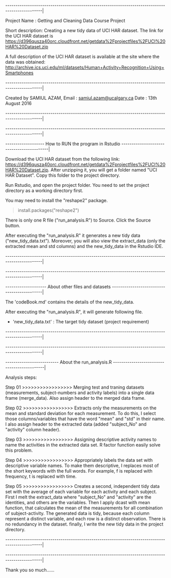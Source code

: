 ------------------------------------------------------------------------------------------------|

Project Name : Getting and Cleaning Data Course Project

Short description: Creating a new tidy data of UCI HAR dataset. The link for the UCI HAR dataset 
is https://d396qusza40orc.cloudfront.net/getdata%2Fprojectfiles%2FUCI%20HAR%20Dataset.zip

A full description of the UCI HAR dataset is available at the site where the data was obtained:
http://archive.ics.uci.edu/ml/datasets/Human+Activity+Recognition+Using+Smartphones

------------------------------------------------------------------------------------------------|

Created by SAMIUL AZAM,
Email	: samiul.azam@ucalgary.ca
Date	: 13th August 2016

------------------------------------------------------------------------------------------------|

------------------------------------------------------------------------------------------------|


------------------- How to RUN the program in Rstudio ------------------------------------------|

Download the UCI HAR dataset from the following link: 
https://d396qusza40orc.cloudfront.net/getdata%2Fprojectfiles%2FUCI%20HAR%20Dataset.zip.
After unzipping it, you will get a folder named "UCI HAR Dataset". Copy this folder to the 
project directory.

Run Rstudio, and open the project folder. You need to set the project directory 
as a working directory first. 

You may need to install the "reshape2" package.
> install.packages("reshape2")

There is only one R file ("run_analysis.R") to Source. Click the Source button.

After executing the "run_analysis.R" it generates a new tidy data ("new_tidy_data.txt").
Moreover, you will also view the extract_data (only the extracted mean and std columns) 
and the new_tidy_data in the Rstudio IDE.

------------------------------------------------------------------------------------------------|

------------------------------------------------------------------------------------------------|


-------------------- About other files and datasets --------------------------------------------|

The 'codeBook.md' contains the details of the new_tidy_data.
 
After executing the "run_analysis.R", it will generate following file.
- 'new_tidy_data.txt'	: The target tidy dataset (project requirement)

------------------------------------------------------------------------------------------------|

------------------------------------------------------------------------------------------------|


-------------------------- About the run_analysis.R --------------------------------------------|

Analysis steps:

Step 01 >>>>>>>>>>>>>>>>>
Merging test and traning datasets (measurements, subject-numbers and activity labels) 
into a single data frame (merge_data). Also assign header to the merged data frame.

Step 02 >>>>>>>>>>>>>>>>>
Extracts only the measurements on the mean and standard deviation for each measurement.
To do this, I select those columns/variables that have the word "mean" and "std" in their name.
I also assign header to the extracted data (added "subject_No" and "activity" column header).

Step 03 >>>>>>>>>>>>>>>>>
Assigning descriptive activity names to name the activities in the extracted data set.
R factor function easily solve this problem.

Step 04 >>>>>>>>>>>>>>>>>
Appropriately labels the data set with descriptive variable names. To make them descriptive, 
I replaces most of the short keywords with the full words. For example, f is replaced with 
frequency, t is replaced with time.

Step 05 >>>>>>>>>>>>>>>>>
Creates a second, independent tidy data set with the average of each variable for each activity 
and each subject. First I melt the extract_data where "subject_No" and "activity" are the 
identities, and others are the variables. Then I apply dcast with mean function, that calculates 
the mean of the measurements for all combination of subject-activity. The generated data is tidy, 
because each column represent a distinct variable, and each row is a distinct observation. There 
is no redundancy in the dataset. finally, I write the new tidy data in the project directory.

------------------------------------------------------------------------------------------------|

------------------------------------------------------------------------------------------------|

Thank you so much...... 
